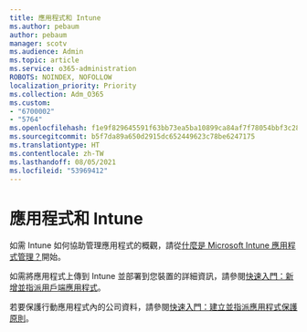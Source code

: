 ```yaml
---
title: 應用程式和 Intune
ms.author: pebaum
author: pebaum
manager: scotv
ms.audience: Admin
ms.topic: article
ms.service: o365-administration
ROBOTS: NOINDEX, NOFOLLOW
localization_priority: Priority
ms.collection: Adm_O365
ms.custom:
- "6700002"
- "5764"
ms.openlocfilehash: f1e9f829645591f63bb73ea5ba10899ca84af7f78054bbf3c285cb1f24866ca3
ms.sourcegitcommit: b5f7da89a650d2915dc652449623c78be6247175
ms.translationtype: HT
ms.contentlocale: zh-TW
ms.lasthandoff: 08/05/2021
ms.locfileid: "53969412"
---
```

# <a name="apps-and-intune"></a>應用程式和 Intune

如需 Intune 如何協助管理應用程式的概觀，請從[什麼是 Microsoft Intune 應用程式管理？](https://docs.microsoft.com/mem/intune/apps/app-management)開始。

如需將應用程式上傳到 Intune 並部署到您裝置的詳細資訊，請參閱[快速入門：新增並指派用戶端應用程式](https://docs.microsoft.com/mem/intune/apps/quickstart-add-assign-app)。

若要保護行動應用程式內的公司資料，請參閱[快速入門：建立並指派應用程式保護原則](https://docs.microsoft.com/mem/intune/apps/quickstart-create-assign-app-policy)。